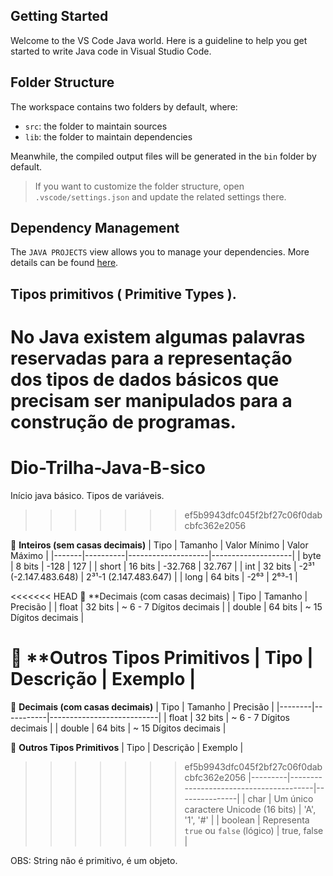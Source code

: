 ## Getting Started

Welcome to the VS Code Java world. Here is a guideline to help you get started to write Java code in Visual Studio Code.

## Folder Structure

The workspace contains two folders by default, where:

- `src`: the folder to maintain sources
- `lib`: the folder to maintain dependencies

Meanwhile, the compiled output files will be generated in the `bin` folder by default.

> If you want to customize the folder structure, open `.vscode/settings.json` and update the related settings there.

## Dependency Management

The `JAVA PROJECTS` view allows you to manage your dependencies. More details can be found [here](https://github.com/microsoft/vscode-java-dependency#manage-dependencies).

## Tipos primitivos ( Primitive Types ).

No Java existem algumas palavras reservadas para a representação dos tipos de dados básicos que precisam ser manipulados para a construção de programas. 
=======
# Dio-Trilha-Java-B-sico
Início java básico.
Tipos de variáveis.
>>>>>>> ef5b9943dfc045f2bf27c06f0dabcbfc362e2056

🔢 **Inteiros (sem casas decimais)**
| Tipo  | Tamanho  | Valor Mínimo       | Valor Máximo       |
|-------|----------|--------------------|--------------------|
| byte  | 8 bits   | -128               | 127                |
| short | 16 bits  | -32.768            | 32.767             |
| int   | 32 bits  | -2³¹ (-2.147.483.648) | 2³¹-1 (2.147.483.647) |
| long  | 64 bits  | -2⁶³               | 2⁶³-1              |

<<<<<<< HEAD
🔣 **Decimais (com casas decimais)
|  Tipo  |  Tamanho  |  Precisão                 |
|  float |   32 bits |  ~ 6 - 7 Dígitos decimais |
| double |  64 bits  |  ~ 15    Dígitos decimais | 

🔡 **Outros Tipos Primitivos
| Tipo    | Descrição                             | Exemplo       |
=======
🔣 **Decimais (com casas decimais)**
|  Tipo  |  Tamanho  |  Precisão                 |
|--------|-----------|---------------------------|
|  float |   32 bits |  ~ 6 - 7 Dígitos decimais |
| double |  64 bits  |  ~ 15    Dígitos decimais | 

🔡 **Outros Tipos Primitivos**
| Tipo    | Descrição                              | Exemplo       |
>>>>>>> ef5b9943dfc045f2bf27c06f0dabcbfc362e2056
|---------|----------------------------------------|---------------|
| char    | Um único caractere Unicode (16 bits)   | 'A', '1', '#' |
| boolean | Representa `true` ou `false` (lógico)  | true, false   |



OBS: String não é primitivo, é um objeto.

